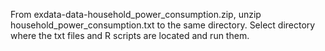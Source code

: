 From exdata-data-household_power_consumption.zip, unzip household_power_consumption.txt to the same directory.
Select directory where the txt files and R scripts are located and run them.
